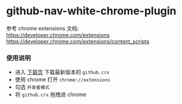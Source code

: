 # github-nav-white-chrome-plugin

参考 chrome extensions 文档:  
https://developer.chrome.com/extensions  
https://developer.chrome.com/extensions/content_scripts  

### 使用说明
* 进入 [下载页](https://github.com/junbaor/github-nav-white-chrome-plugin/releases) 下载最新版本的 `github.crx`
* 使用 chrome 打开 `chrome://extensions`
* 勾选 `开发者模式`
* 将 `github.crx` 拖拽进 chrome
